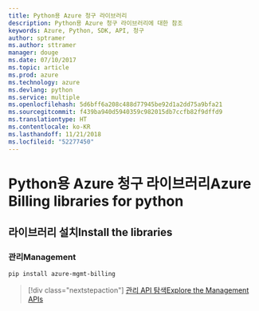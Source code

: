 ```yaml
---
title: Python용 Azure 청구 라이브러리
description: Python용 Azure 청구 라이브러리에 대한 참조
keywords: Azure, Python, SDK, API, 청구
author: sptramer
ms.author: sttramer
manager: douge
ms.date: 07/10/2017
ms.topic: article
ms.prod: azure
ms.technology: azure
ms.devlang: python
ms.service: multiple
ms.openlocfilehash: 5d6bff6a208c488d77945be92d1a2dd75a9bfa21
ms.sourcegitcommit: f439ba940d5940359c982015db7ccfb82f9dffd9
ms.translationtype: HT
ms.contentlocale: ko-KR
ms.lasthandoff: 11/21/2018
ms.locfileid: "52277450"
---
```

# <a name="azure-billing-libraries-for-python"></a><span data-ttu-id="a3b82-104">Python용 Azure 청구 라이브러리</span><span class="sxs-lookup"><span data-stu-id="a3b82-104">Azure Billing libraries for python</span></span>

## <a name="install-the-libraries"></a><span data-ttu-id="a3b82-105">라이브러리 설치</span><span class="sxs-lookup"><span data-stu-id="a3b82-105">Install the libraries</span></span>


### <a name="management"></a><span data-ttu-id="a3b82-106">관리</span><span class="sxs-lookup"><span data-stu-id="a3b82-106">Management</span></span>

```bash
pip install azure-mgmt-billing
```
> [!div class="nextstepaction"]
> [<span data-ttu-id="a3b82-107">관리 API 탐색</span><span class="sxs-lookup"><span data-stu-id="a3b82-107">Explore the Management APIs</span></span>](/python/api/overview/azure/billing/management)